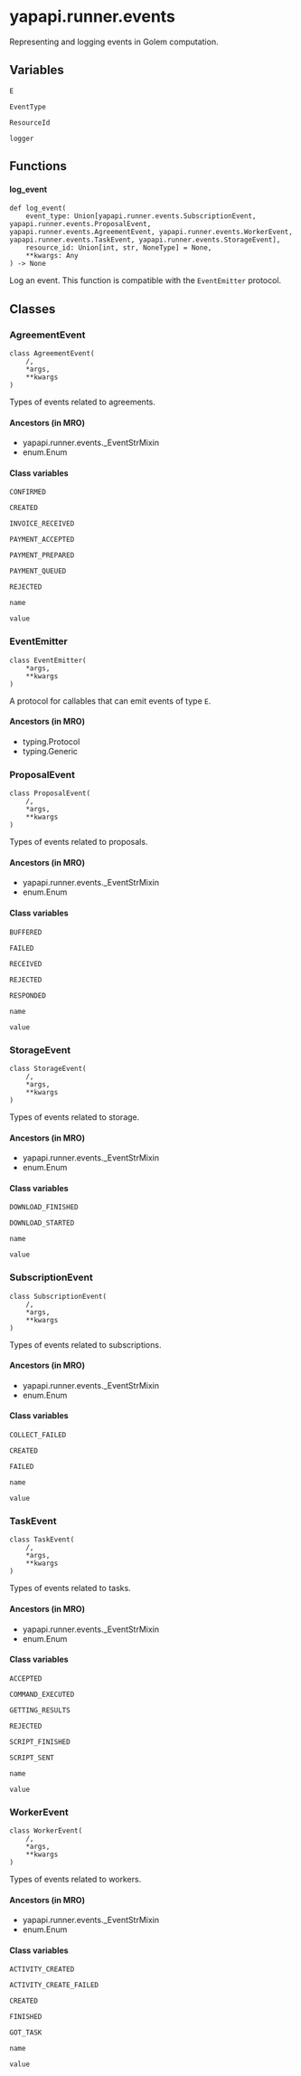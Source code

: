 # yapapi.runner.events

Representing and logging events in Golem computation.

## Variables

```text
E
```

```text
EventType
```

```text
ResourceId
```

```text
logger
```

## Functions

#### log\_event

```text
def log_event(
    event_type: Union[yapapi.runner.events.SubscriptionEvent, yapapi.runner.events.ProposalEvent, yapapi.runner.events.AgreementEvent, yapapi.runner.events.WorkerEvent, yapapi.runner.events.TaskEvent, yapapi.runner.events.StorageEvent],
    resource_id: Union[int, str, NoneType] = None,
    **kwargs: Any
) -> None
```

Log an event. This function is compatible with the `EventEmitter` protocol.

## Classes

### AgreementEvent

```text
class AgreementEvent(
    /,
    *args,
    **kwargs
)
```

Types of events related to agreements.

#### Ancestors \(in MRO\)

* yapapi.runner.events.\_EventStrMixin
* enum.Enum

#### Class variables

```text
CONFIRMED
```

```text
CREATED
```

```text
INVOICE_RECEIVED
```

```text
PAYMENT_ACCEPTED
```

```text
PAYMENT_PREPARED
```

```text
PAYMENT_QUEUED
```

```text
REJECTED
```

```text
name
```

```text
value
```

### EventEmitter

```text
class EventEmitter(
    *args,
    **kwargs
)
```

A protocol for callables that can emit events of type `E`.

#### Ancestors \(in MRO\)

* typing.Protocol
* typing.Generic

### ProposalEvent

```text
class ProposalEvent(
    /,
    *args,
    **kwargs
)
```

Types of events related to proposals.

#### Ancestors \(in MRO\)

* yapapi.runner.events.\_EventStrMixin
* enum.Enum

#### Class variables

```text
BUFFERED
```

```text
FAILED
```

```text
RECEIVED
```

```text
REJECTED
```

```text
RESPONDED
```

```text
name
```

```text
value
```

### StorageEvent

```text
class StorageEvent(
    /,
    *args,
    **kwargs
)
```

Types of events related to storage.

#### Ancestors \(in MRO\)

* yapapi.runner.events.\_EventStrMixin
* enum.Enum

#### Class variables

```text
DOWNLOAD_FINISHED
```

```text
DOWNLOAD_STARTED
```

```text
name
```

```text
value
```

### SubscriptionEvent

```text
class SubscriptionEvent(
    /,
    *args,
    **kwargs
)
```

Types of events related to subscriptions.

#### Ancestors \(in MRO\)

* yapapi.runner.events.\_EventStrMixin
* enum.Enum

#### Class variables

```text
COLLECT_FAILED
```

```text
CREATED
```

```text
FAILED
```

```text
name
```

```text
value
```

### TaskEvent

```text
class TaskEvent(
    /,
    *args,
    **kwargs
)
```

Types of events related to tasks.

#### Ancestors \(in MRO\)

* yapapi.runner.events.\_EventStrMixin
* enum.Enum

#### Class variables

```text
ACCEPTED
```

```text
COMMAND_EXECUTED
```

```text
GETTING_RESULTS
```

```text
REJECTED
```

```text
SCRIPT_FINISHED
```

```text
SCRIPT_SENT
```

```text
name
```

```text
value
```

### WorkerEvent

```text
class WorkerEvent(
    /,
    *args,
    **kwargs
)
```

Types of events related to workers.

#### Ancestors \(in MRO\)

* yapapi.runner.events.\_EventStrMixin
* enum.Enum

#### Class variables

```text
ACTIVITY_CREATED
```

```text
ACTIVITY_CREATE_FAILED
```

```text
CREATED
```

```text
FINISHED
```

```text
GOT_TASK
```

```text
name
```

```text
value
```

